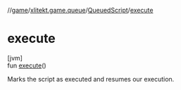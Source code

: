 //[game](../../../index.md)/[xlitekt.game.queue](../index.md)/[QueuedScript](index.md)/[execute](execute.md)

# execute

[jvm]\
fun [execute](execute.md)()

Marks the script as executed and resumes our execution.
